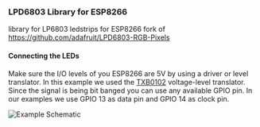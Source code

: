 ### LPD6803 Library for ESP8266

library for LP6803 ledstrips for ESP8266
fork of https://github.com/adafruit/LPD6803-RGB-Pixels

#### Connecting the LEDs <a name="connection"></a>

Make sure the I/O levels of you ESP8266 are 5V by using a driver or level translator. In this example we used the [TXB0102](http://www.ti.com/product/txb0102) voltage-level translator. Since the signal is being bit banged you can use any available GPIO pin. In our examples we use GPIO 13 as data pin and GPIO 14 as clock pin.

![Example Schematic](https://raw.githubusercontent.com/area3001/esp8266-arduino-lpd6803/img/connection.png)
